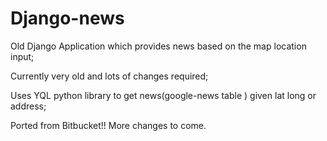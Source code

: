 Django-news
==================

Old Django Application which provides news based on the map location input;

Currently very old and lots of changes required;

Uses YQL python library to get news(google-news table ) given lat long or address;

Ported from Bitbucket!! More changes to come.
